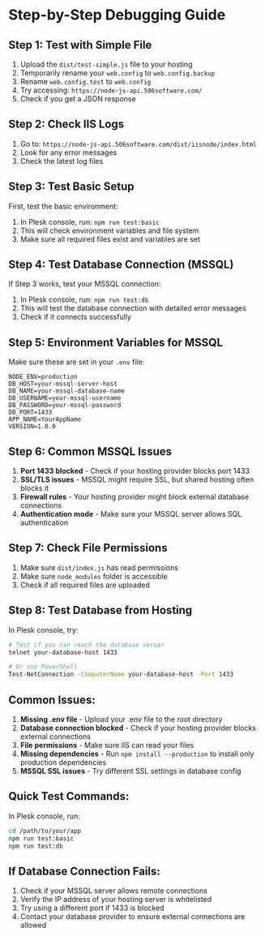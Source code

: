 # Step-by-Step Debugging Guide

## Step 1: Test with Simple File
1. Upload the `dist/test-simple.js` file to your hosting
2. Temporarily rename your `web.config` to `web.config.backup`
3. Rename `web.config.test` to `web.config`
4. Try accessing: `https://node-js-api.506software.com/`
5. Check if you get a JSON response

## Step 2: Check IIS Logs
1. Go to: `https://node-js-api.506software.com/dist/iisnode/index.html`
2. Look for any error messages
3. Check the latest log files

## Step 3: Test Basic Setup
First, test the basic environment:
1. In Plesk console, run: `npm run test:basic`
2. This will check environment variables and file system
3. Make sure all required files exist and variables are set

## Step 4: Test Database Connection (MSSQL)
If Step 3 works, test your MSSQL connection:
1. In Plesk console, run: `npm run test:db`
2. This will test the database connection with detailed error messages
3. Check if it connects successfully

## Step 5: Environment Variables for MSSQL
Make sure these are set in your `.env` file:
```
NODE_ENV=production
DB_HOST=your-mssql-server-host
DB_NAME=your-mssql-database-name
DB_USERNAME=your-mssql-username
DB_PASSWORD=your-mssql-password
DB_PORT=1433
APP_NAME=YourAppName
VERSION=1.0.0
```

## Step 6: Common MSSQL Issues
1. **Port 1433 blocked** - Check if your hosting provider blocks port 1433
2. **SSL/TLS issues** - MSSQL might require SSL, but shared hosting often blocks it
3. **Firewall rules** - Your hosting provider might block external database connections
4. **Authentication mode** - Make sure your MSSQL server allows SQL authentication

## Step 7: Check File Permissions
1. Make sure `dist/index.js` has read permissions
2. Make sure `node_modules` folder is accessible
3. Check if all required files are uploaded

## Step 8: Test Database from Hosting
In Plesk console, try:
```bash
# Test if you can reach the database server
telnet your-database-host 1433

# Or use PowerShell
Test-NetConnection -ComputerName your-database-host -Port 1433
```

## Common Issues:
1. **Missing .env file** - Upload your .env file to the root directory
2. **Database connection blocked** - Check if your hosting provider blocks external connections
3. **File permissions** - Make sure IIS can read your files
4. **Missing dependencies** - Run `npm install --production` to install only production dependencies
5. **MSSQL SSL issues** - Try different SSL settings in database config

## Quick Test Commands:
In Plesk console, run:
```bash
cd /path/to/your/app
npm run test:basic
npm run test:db
```

## If Database Connection Fails:
1. Check if your MSSQL server allows remote connections
2. Verify the IP address of your hosting server is whitelisted
3. Try using a different port if 1433 is blocked
4. Contact your database provider to ensure external connections are allowed 